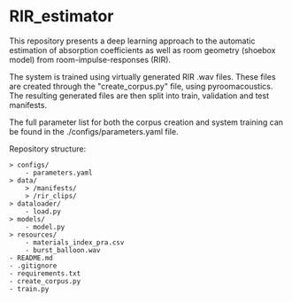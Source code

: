 # RIR_estimator

This repository presents a deep learning approach to the automatic estimation of absorption coefficients as well as room geometry (shoebox model) from room-impulse-responses (RIR).

The system is trained using virtually generated RIR .wav files. These files are created through the "create_corpus.py" file, using pyroomacoustics. The resulting generated files are then split into train, validation and test manifests.

The full parameter list for both the corpus creation and system training can be found in the ./configs/parameters.yaml file.

Repository structure:

	> configs/
		- parameters.yaml
	> data/
		> /manifests/
		> /rir_clips/
	> dataloader/
		- load.py
	> models/
		- model.py
	> resources/
		- materials_index_pra.csv
		- burst_balloon.wav
	- README.md
	- .gitignore
	- requirements.txt
	- create_corpus.py
	- train.py



